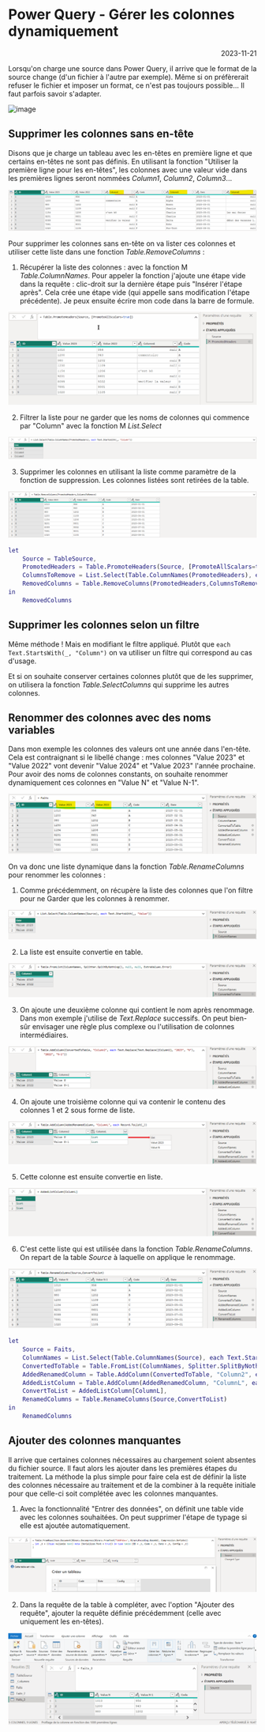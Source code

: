 # Power Query - Gérer les colonnes dynamiquement

<p style="text-align: right;">2023-11-21</p>

Lorsqu'on charge une source dans Power Query, il arrive que le format de la source change (d'un fichier à l'autre par exemple). Même si on préfèrerait refuser le fichier et imposer un format, ce n'est pas toujours possible... Il faut parfois savoir s'adapter.

![image](https://i.kym-cdn.com/entries/icons/original/000/023/987/overcome.jpg)

## Supprimer les colonnes sans en-tête

Disons que je charge un tableau avec les en-têtes en première ligne et que certains en-têtes ne sont pas définis. En utilisant la fonction "Utiliser la première ligne pour les en-têtes", les colonnes avec une valeur vide dans les premières lignes seront nommées *Column1*, *Column2*, *Column3*...

![image](/Images/20231121-powerquery-columns/Ex1-PromotedHeaders.png)

Pour supprimer les colonnes sans en-tête on va lister ces colonnes et utiliser cette liste dans une fonction *Table.RemoveColumns* :

1. Récupérer la liste des colonnes : avec la fonction M *Table.ColumnNames*. Pour appeler la fonction j'ajoute une étape vide dans la requête : clic-droit sur la dernière étape puis "Insérer l'étape après". Cela crée une étape vide (qui appelle sans modification l'étape précédente). Je peux ensuite écrire mon code dans la barre de formule.

![image](/Images/20231121-powerquery-columns/Ex1-ColumnNames.gif)

2. Filtrer la liste pour ne garder que les noms de colonnes qui commence par "Column" avec la fonction M *List.Select*

![image](/Images/20231121-powerquery-columns/Ex1-ColumnsToRemove.png)

3. Supprimer les colonnes en utilisant la liste comme paramètre de la fonction de suppression. Les colonnes listées sont retirées de la table.

![image](/Images/20231121-powerquery-columns/Ex1-RemovedColumns.png)

```M
let
    Source = TableSource,
    PromotedHeaders = Table.PromoteHeaders(Source, [PromoteAllScalars=true]),
    ColumnsToRemove = List.Select(Table.ColumnNames(PromotedHeaders), each Text.StartsWith(_, "Column")),
    RemovedColumns = Table.RemoveColumns(PromotedHeaders,ColumnsToRemove)
in
    RemovedColumns
```
## Supprimer les colonnes selon un filtre

Même méthode ! Mais en modifiant le filtre appliqué. Plutôt que ```each Text.StartsWith(_, "Column")``` on va utiliser un filtre qui correspond au cas d'usage.

Et si on souhaite conserver certaines colonnes plutôt que de les supprimer, on utilisera la fonction *Table.SelectColumns* qui supprime les autres colonnes.


## Renommer des colonnes avec des noms variables

Dans mon exemple les colonnes des valeurs ont une année dans l'en-tête. Cela est contraignant si le libellé change : mes colonnes "Value 2023" et "Value 2022" vont devenir "Value 2024" et "Value 2023" l'année prochaine.
Pour avoir des noms de colonnes constants, on souhaite renommer dynamiquement ces colonnes en "Value N" et "Value N-1".

![image](/Images/20231121-powerquery-columns/Ex2-Source.png)

On va donc une liste dynamique dans la fonction *Table.RenameColumns* pour renommer les colonnes :

1. Comme précédemment, on récupère la liste des colonnes que l'on filtre pour ne Garder que les colonnes à renommer.

![image](/Images/20231121-powerquery-columns/Ex2-ColumnNames.png)

2. La liste est ensuite convertie en table.

![image](/Images/20231121-powerquery-columns/Ex2-ConvertedToTable.png)

3. On ajoute une deuxième colonne qui contient le nom après renommage. Dans mon exemple j'utilise de *Text.Replace* successifs. On peut bien-sûr envisager une règle plus complexe ou l'utilisation de colonnes intermédiaires.

![image](/Images/20231121-powerquery-columns/Ex2-AddedRenamedColumn.png)

4. On ajoute une troisième colonne qui va contenir le contenu des colonnes 1 et 2 sous forme de liste. 

![image](/Images/20231121-powerquery-columns/Ex2-AddListColumn.png)

5. Cette colonne est ensuite convertie en liste.

![image](/Images/20231121-powerquery-columns/Ex2-ConvertToList.png)
 
6. C'est cette liste qui est utilisée dans la fonction *Table.RenameColumns*. On repart de la table *Source* à laquelle on applique le renommage.

![image](/Images/20231121-powerquery-columns/Ex2-RenamedColumns.png)

```M
let
    Source = Faits,
    ColumnNames = List.Select(Table.ColumnNames(Source), each Text.StartsWith(_, "Value")),
    ConvertedToTable = Table.FromList(ColumnNames, Splitter.SplitByNothing(), null, null, ExtraValues.Error),
    AddedRenamedColumn = Table.AddColumn(ConvertedToTable, "Column2", each Text.Replace(Text.Replace([Column1], "2023", "N"), "2022", "N-1")),
    AddedListColumn = Table.AddColumn(AddedRenamedColumn, "ColumnL", each Record.ToList(_)),
    ConvertToList = AddedListColumn[ColumnL],
    RenamedColumns = Table.RenameColumns(Source,ConvertToList)
in
    RenamedColumns
```

## Ajouter des colonnes manquantes

Il arrive que certaines colonnes nécessaires au chargement soient absentes du fichier source. Il faut alors les ajouter dans les premières étapes du traitement.
La méthode la plus simple pour faire cela est de définir la liste des colonnes nécessaire au traitement et de la combiner à la requête initiale pour que celle-ci soit complétée avec les colonnes manquantes.

1. Avec la fonctionnalité "Entrer des données", on définit une table vide avec les colonnes souhaitées. On peut supprimer l'étape de typage si elle est ajoutée automatiquement.

![image](/Images/20231121-powerquery-columns/Ex3-Source.png)

2. Dans la requête de la table à compléter, avec l'option "Ajouter des requête", ajouter la requête définie précédemment (celle avec uniquement les en-têtes). 
 
![image](/Images/20231121-powerquery-columns/Ex3-AppendedQuery.gif)
